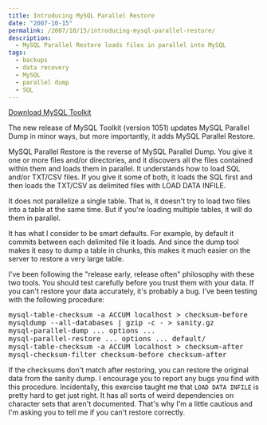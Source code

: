 ```yaml
---
title: Introducing MySQL Parallel Restore
date: "2007-10-15"
permalink: /2007/10/15/introducing-mysql-parallel-restore/
description:
  - MySQL Parallel Restore loads files in parallel into MySQL
tags:
  - backups
  - data recovery
  - MySQL
  - parallel dump
  - SQL
---
```

<p class="download">
  <a href="http://code.google.com/p/maatkit/">Download MySQL Toolkit</a>
</p>

The new release of MySQL Toolkit (version 1051) updates MySQL Parallel Dump in minor ways, but more importantly, it adds MySQL Parallel Restore.

MySQL Parallel Restore is the reverse of MySQL Parallel Dump. You give it one or more files and/or directories, and it discovers all the files contained within them and loads them in parallel. It understands how to load SQL and/or TXT/CSV files. If you give it some of both, it loads the SQL first and then loads the TXT/CSV as delimited files with LOAD DATA INFILE.

It does not parallelize a single table. That is, it doesn't try to load two files into a table at the same time. But if you're loading multiple tables, it will do them in parallel.

It has what I consider to be smart defaults. For example, by default it commits between each delimited file it loads. And since the dump tool makes it easy to dump a table in chunks, this makes it much easier on the server to restore a very large table.

I've been following the "release early, release often" philosophy with these two tools. You should test carefully before you trust them with your data. If you can't restore your data accurately, it's probably a bug. I've been testing with the following procedure:

<pre>mysql-table-checksum -a ACCUM localhost > checksum-before
mysqldump --all-databases | gzip -c - > sanity.gz
mysql-parallel-dump ... options ... 
mysql-parallel-restore ... options ... default/
mysql-table-checksum -a ACCUM localhost > checksum-after
mysql-checksum-filter checksum-before checksum-after</pre>

If the checksums don't match after restoring, you can restore the original data from the sanity dump. I encourage you to report any bugs you find with this procedure. Incidentally, this exercise taught me that `LOAD DATA INFILE` is pretty hard to get just right. It has all sorts of weird dependencies on character sets that aren't documented. That's why I'm a little cautious and I'm asking you to tell me if you can't restore correctly.
